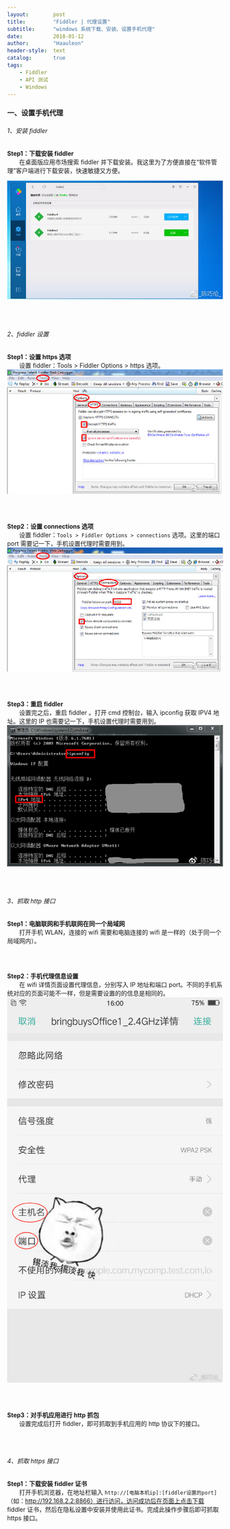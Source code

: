 ```yaml
---
layout:        post
title:         "Fiddler | 代理设置"
subtitle:      "windows 系统下载、安装、设置手机代理"
date:          2018-01-12
author:        "Haauleon"
header-style:  text
catalog:       true
tags:
    - Fiddler
    - API 测试
    - Windows
---
```



### 一、设置手机代理

###### 1、安装 fiddler
**Step1：下载安装 fiddler**          
&emsp;&emsp;在桌面版应用市场搜索 fiddler 并下载安装。我这里为了方便直接在“软件管理”客户端进行下载安装，快速敏捷又方便。               

![](\img\in-post\post-fiddler\2018-01-12-fiddlder-set-1.png)           

<br>
<br>

###### 2、fiddler 设置
**Step1：设置 https 选项**         
&emsp;&emsp;设置 fiddler：Tools > Fiddler Options > https 选项。                               
![](\img\in-post\post-fiddler\2018-01-12-fiddlder-set-2.png)         

<br>
<br>

**Step2：设置 connections 选项**        
&emsp;&emsp;设置 fiddler：`Tools > Fiddler Options > connections` 选项。这里的端口 port 需要记一下，手机设置代理时需要用到。             
![](\img\in-post\post-fiddler\2018-01-12-fiddlder-set-3.png) 

<br>
<br>

**Step3：重启 fiddler**          
&emsp;&emsp;设置完之后，重启 fiddler 。打开 cmd 控制台，输入 ipconfig 获取 IPV4 地址。这里的 IP 也需要记一下，手机设置代理时需要用到。                             
![](\img\in-post\post-fiddler\2018-01-12-fiddlder-set-4.png)         

<br>
<br>

###### 3、抓取 http 接口
**Step1：电脑联网和手机联网在同一个局域网**                 
&emsp;&emsp;打开手机 WLAN，连接的 wifi 需要和电脑连接的 wifi 是一样的（处于同一个局域网内）。        

<br>
<br>

**Step2：手机代理信息设置**       
&emsp;&emsp;在 wifi 详情页面设置代理信息，分别写入 IP 地址和端口 port。不同的手机系统对应的页面可能不一样，但是需要设置的的信息是相同的。         
![](\img\in-post\post-fiddler\2018-01-12-fiddlder-set-5.png)      

<br>
<br>

**Step3：对手机应用进行 http 抓包**            
&emsp;&emsp;设置完成后打开 fiddler，即可抓取到手机应用的 http 协议下的接口。                             

<br><br>

###### 4、抓取 https 接口             
**Step1：下载安装 fiddler 证书**             
&emsp;&emsp;打开手机浏览器，在地址栏输入 `http://[电脑本机ip]:[fiddler设置的port]`（如：http://192.168.2.2:8866）进行访问，访问成功后在页面上点击下载 fiddler 证书，然后在隐私设置中安装并使用此证书。完成此操作步骤后即可抓取 https 接口。
